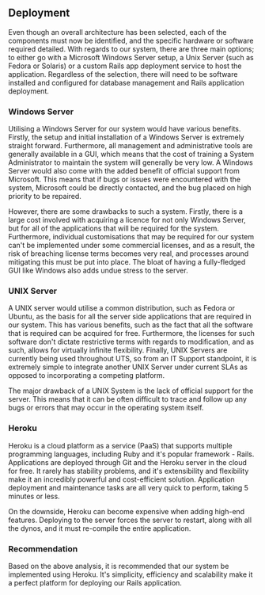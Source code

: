 ## Deployment

Even though an overall architecture has been selected, each of the components must now be identified, and the specific hardware or software required detailed. With regards to our system, there are three main options; to either go with a Microsoft Windows Server setup, a Unix Server (such as Fedora or Solaris) or a custom Rails app deployment service to host the application. Regardless of the selection, there will need to be software installed and configured for database management and Rails application deployment.

### Windows Server

Utilising a Windows Server for our system would have various benefits. Firstly, the setup and initial installation of a Windows Server is extremely straight forward. Furthermore, all management and administrative tools are generally available in a GUI, which means that the cost of training a System Administrator to maintain the system will generally be very low. A Windows Server would also come with the added benefit of official support from Microsoft. This means that if bugs or issues were encountered with the system, Microsoft could be directly contacted, and the bug placed on high priority to be repaired.

However, there are some drawbacks to such a system. Firstly, there is a large cost involved with acquiring a licence for not only Windows Server, but for all of the applications that will be required for the system. Furthermore, individual customisations that may be required for our system can't be implemented under some commercial licenses, and as a result, the risk of breaching license terms becomes very real, and processes around mitigating this must be put into place. The bloat of having a fully-fledged GUI like Windows also adds undue stress to the server.

### UNIX Server

A UNIX server would utilise a common distribution, such as Fedora or Ubuntu, as the basis for all the server side applications that are required in our system. This has various benefits, such as the fact that all the software that is required can be acquired for free. Furthermore, the licenses for such software don't dictate restrictive terms with regards to modification, and as such, allows for virtually infinite flexibility. Finally, UNIX Servers are currently being used throughout UTS, so from an IT Support standpoint, it is extremely simple to integrate another UNIX Server under current SLAs as opposed to incorporating a competing platform.

The major drawback of a UNIX System is the lack of official support for the server. This means that it can be often difficult to trace and follow up any bugs or errors that may occur in the operating system itself.

### Heroku

Heroku is a cloud platform as a service (PaaS) that supports multiple programming languages, including Ruby and it's popular framework - Rails. Applications are deployed through Git and the Heroku server in the cloud for free. It rarely has stability problems, and it's extensibility and flexibility make it an incredibly powerful and cost-efficient solution. Application deployment and maintenance tasks are all very quick to perform, taking 5 minutes or less.

On the downside, Heroku can become expensive when adding high-end features. Deploying to the server forces the server to restart, along with all the dynos, and it must re-compile the entire application.

### Recommendation

Based on the above analysis, it is recommended that our system be implemented using Heroku. It's simplicity, efficiency and scalability make it a perfect platform for deploying our Rails application.